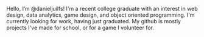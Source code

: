 Hello, I’m @danieljuilfs!
I'm a recent college graduate with an interest in web design, data analytics, game design, and object oriented programming. I'm currently looking for work, having just graduated. My github is mostly projects I've made for school, or for a game I volunteer for. 

<!---
danieljuilfs/danieljuilfs is a ✨ special ✨ repository because its `README.md` (this file) appears on your GitHub profile.
You can click the Preview link to take a look at your changes.
--->
